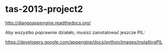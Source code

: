 tas-2013-project2
=================

http://djangoappengine.readthedocs.org/

Aby wszystko poprawnie działało, musisz zainstalować jeszcze PIL:

https://developers.google.com/appengine/docs/python/images/installingPIL
